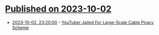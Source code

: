 # [Published on 2023-10-02](index.md)

* [2023-10-02, 23:20:00](https://yro.slashdot.org/story/23/10/02/2141232/youtuber-jailed-for-large-scale-cable-piracy-scheme?utm_source=rss1.0mainlinkanon&utm_medium=feed) - [YouTuber Jailed For Large-Scale Cable Piracy Scheme](https://yro.slashdot.org/story/23/10/02/2141232/youtuber-jailed-for-large-scale-cable-piracy-scheme?utm_source=rss1.0mainlinkanon&utm_medium=feed)
